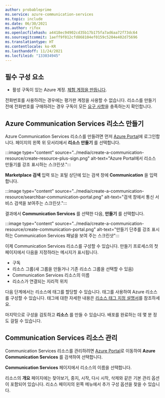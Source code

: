 ```yaml
---
author: probableprime
ms.service: azure-communication-services
ms.topic: include
ms.date: 06/30/2021
ms.author: rifox
ms.openlocfilehash: a4418ec94902cd35b17b175fa7ad6aa72f73dc64
ms.sourcegitcommit: 1aeff9f012cfd868104ef0159c5204e402d75696
ms.translationtype: HT
ms.contentlocale: ko-KR
ms.lasthandoff: 11/24/2021
ms.locfileid: "133034945"
---
```

## <a name="prerequisites"></a>필수 구성 요소

- 활성 구독이 있는 Azure 계정. [체험 계정을 만듭니다](https://azure.microsoft.com/free/dotnet/).

전화번호를 사용하려는 경우에는 평가판 계정을 사용할 수 없습니다. 리소스를 만들기 전에 전화번호를 구매하려는 경우 구독이 모든 [요구 사항](../../concepts/telephony-sms/plan-solution.md)을 충족하는지 확인합니다. 

## <a name="create-azure-communication-services-resource"></a>Azure Communication Services 리소스 만들기

Azure Communication Services 리소스를 만들려면 먼저 [Azure Portal](https://portal.azure.com)에 로그인합니다. 페이지의 왼쪽 위 모서리에서 **리소스 만들기** 를 선택합니다. 

:::image type="content" source="../media/create-a-communication-resource/create-resource-plus-sign.png" alt-text="Azure Portal에서 리소스 만들기를 강조 표시하는 스크린샷.":::

**Marketplace 검색** 입력 또는 포털 상단에 있는 검색 창에 **Communication** 을 입력합니다.

:::image type="content" source="../media/create-a-communication-resource/searchbar-communication-portal.png" alt-text="검색 창에서 통신 서비스 검색을 보여주는 스크린샷.":::

결과에서 **Communication Services** 를 선택한 다음, **만들기** 를 선택합니다.

:::image type="content" source="../media/create-a-communication-resource/create-communication-portal.png" alt-text="만들기 단추를 강조 표시하는 Communication Services 패널을 보여 주는 스크린샷":::

이제 Communication Services 리소스를 구성할 수 있습니다. 만들기 프로세스의 첫 페이지에서 다음을 지정하라는 메시지가 표시됩니다.

* 구독
* 리소스 그룹(새 그룹을 만들거나 기존 리소스 그룹을 선택할 수 있음)
* Communication Services 리소스의 이름
* 리소스가 연결되는 지리적 위치

다음 단계에서는 리소스에 태그를 할당할 수 있습니다. 태그를 사용하여 Azure 리소스를 구성할 수 있습니다. 태그에 대한 자세한 내용은 [리소스 태그 지정 설명서](../../../azure-resource-manager/management/tag-resources.md)를 참조하세요.

마지막으로 구성을 검토하고 **리소스** 를 만들 수 있습니다. 배포를 완료하는 데 몇 분 정도 걸릴 수 있습니다.

## <a name="manage-your-communication-services-resource"></a>Communication Services 리소스 관리

Communication Services 리소스를 관리하려면 [Azure Portal](https://portal.azure.com)로 이동하여 **Azure Communication Services** 를 검색하여 선택합니다.

**Communication Services** 페이지에서 리소스의 이름을 선택합니다.

리소스의 **개요** 페이지에는 찾아보기, 중지, 시작, 다시 시작, 삭제와 같은 기본 관리 옵션이 포함되어 있습니다. 리소스 페이지의 왼쪽 메뉴에서 추가 구성 옵션을 찾을 수 있습니다.
